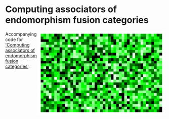<div class="row">
  <div class="column">

# Computing associators of endomorphism fusion categories

  <img src="./H1.jpeg" alt="" align = right width=400>

Accompanying code for <a href="https://arxiv.org/abs/2110.03644">'Computing associators of endomorphism fusion categories'</a>.
